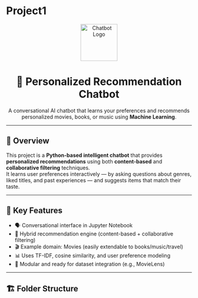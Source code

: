 # Project1
<div align="center">
  <img src="https://cdn-icons-png.flaticon.com/512/2721/2721290.png" width="100" alt="Chatbot Logo"/>
  <h1>🤖 Personalized Recommendation Chatbot</h1>
  <p>
    A conversational AI chatbot that learns your preferences and recommends personalized movies, books, or music using <b>Machine Learning</b>.
  </p>
</div>

---

## 🎯 Overview
This project is a **Python-based intelligent chatbot** that provides **personalized recommendations** using both **content-based** and **collaborative filtering** techniques.  
It learns user preferences interactively — by asking questions about genres, liked titles, and past experiences — and suggests items that match their taste.

---

## 🧠 Key Features
- 🗣️ Conversational interface in Jupyter Notebook  
- 🧩 Hybrid recommendation engine (content-based + collaborative filtering)  
- 🎬 Example domain: Movies (easily extendable to books/music/travel)  
- 📊 Uses TF-IDF, cosine similarity, and user preference modeling  
- 🧱 Modular and ready for dataset integration (e.g., MovieLens)

---

## 🏗️ Folder Structure
